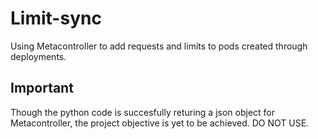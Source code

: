 # Limit-sync

Using Metacontroller to add requests and limits to pods created through deployments.

## Important

Though the python code is succesfully returing a json object for Metacontroller, the project objective is yet to be achieved.
DO NOT USE.
